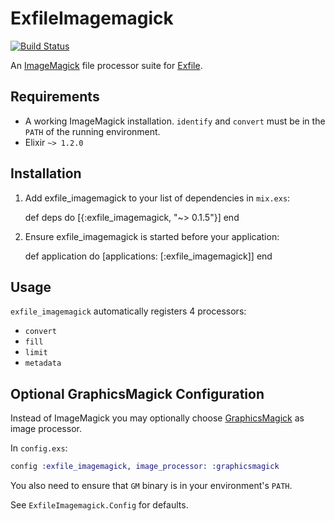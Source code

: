 # ExfileImagemagick

[![Build Status](https://travis-ci.org/keichan34/exfile-imagemagick.svg?branch=master)](https://travis-ci.org/keichan34/exfile-imagemagick)

An [ImageMagick](http://www.imagemagick.org) file processor suite for [Exfile](https://github.com/keichan34/exfile).

## Requirements

* A working ImageMagick installation. `identify` and `convert` must be in the
  `PATH` of the running environment.
* Elixir `~> 1.2.0`

## Installation

  1. Add exfile_imagemagick to your list of dependencies in `mix.exs`:

        def deps do
          [{:exfile_imagemagick, "~> 0.1.5"}]
        end

  2. Ensure exfile_imagemagick is started before your application:

        def application do
          [applications: [:exfile_imagemagick]]
        end

## Usage

`exfile_imagemagick` automatically registers 4 processors:

* `convert`
* `fill`
* `limit`
* `metadata`

## Optional GraphicsMagick Configuration

Instead of ImageMagick you may optionally choose [GraphicsMagick](www.graphicsmagick.org) as image processor.

In `config.exs`:

```elixir
config :exfile_imagemagick, image_processor: :graphicsmagick
```

You also need to ensure that `GM` binary is in your environment's `PATH`.

See `ExfileImagemagick.Config` for defaults.
